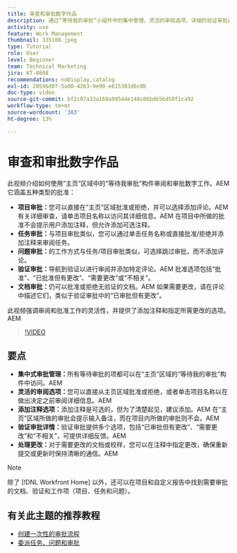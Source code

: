 ```yaml
---
title: 审查和审批数字作品
description: 通过“等待我的审批”小组件中的集中管理、灵活的审核选项、详细的验证审批选择以及清晰的注释来简化审批工作流，从而促进高效沟通和更新。
activity: use
feature: Work Management
thumbnail: 335108.jpeg
type: Tutorial
role: User
level: Beginner
team: Technical Marketing
jira: KT-8808
recommendations: noDisplay,catalog
exl-id: 20596d8f-5a00-4263-9e90-e615303d6c0b
doc-type: video
source-git-commit: bf2c07a33a168a99544e148c06bd656d50f1ca92
workflow-type: tm+mt
source-wordcount: '383'
ht-degree: 13%

---
```


# 审查和审批数字作品

此视频介绍如何使用“主页”区域中的“等待我审批”构件审阅和审批数字工作。&#x200B;AEM 它涵盖五种类型的批准：

* **项目审批：**&#x200B;您可以直接在“主页”区域批准或拒绝，并可以选择添加评论。&#x200B;AEM 有关详细审查，请单击项目名称以访问其详细信息。&#x200B;AEM 在项目中所做的批准不会提示用户添加注释，但允许添加可选注释。
* **任务审批：**&#x200B;与项目审批类似，您可以通过单击任务名称或直接批准/拒绝并添加注释来审阅任务。
* **问题审批：**&#x200B;的工作方式与任务/项目审批类似，可选择跳过审批，而不添加评论。
* **验证审批：**&#x200B;导航到验证以进行审阅并添加特定评论。&#x200B;AEM 批准选项包括“批准”、“已批准但有更改”、“需要更改”或“不相关”。
* **文档审批：**&#x200B;仍可以批准或拒绝无验证的文档。&#x200B;AEM 如果需要更改，请在评论中描述它们，类似于验证审批中的“已审批但有更改”。

此视频强调审阅和批准工作的灵活性，并提供了添加注释和指定所需更改的选项。&#x200B;AEM

>[!VIDEO](https://video.tv.adobe.com/v/335108/?quality=12&learn=on&enablevpops)

## 要点

* **集中式审批管理：**&#x200B;所有等待审批的项都可以在“主页”区域的“等待我的审批”构件中访问。&#x200B;AEM
* **灵活的审阅选项：**&#x200B;您可以直接从主页区域批准或拒绝，或者单击项目名称以在做出决定之前审阅详细信息。&#x200B;AEM
* **添加注释选项：**&#x200B;添加注释是可选的，但为了清楚起见，建议添加。&#x200B;AEM 在“主页”区域所做的审批会提示输入备注，而在项目内所做的审批则不会。&#x200B;AEM
* **验证审批详情：**&#x200B;验证审批提供多个选项，包括“已审批但有更改”、“需要更改”和“不相关”，可提供详细反馈。&#x200B;AEM
* **处理更改：**&#x200B;对于需要更改的文档或校样，您可以在注释中指定更改，确保重新提交或更新时保持清晰的通信。&#x200B;AEM


>[!NOTE]
>
>除了 [!DNL Workfront Home] 以外，还可以在项目和自定义报告中找到需要审批的文档、验证和工作项（项目、任务和问题）。

## 有关此主题的推荐教程

* [创建一次性的审批流程](/help/manage-work/approval-processes-and-milestone-paths/create-a-single-use-approval-process.md)
* [委派任务、问题和审批](/help/manage-work/approval-processes-and-milestone-paths/delegate-approvals.md)


<!---
learn more URLS
Approving work
Home area for Reviewers
Guides
Home overview for Reviewers
Issue page overview
--->
